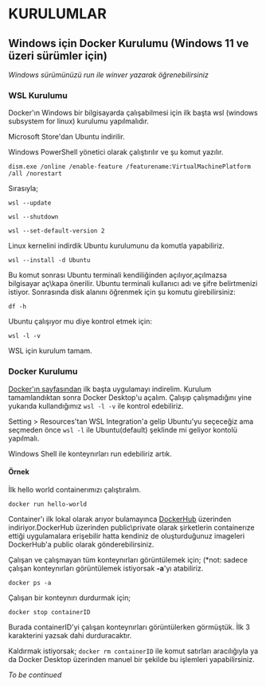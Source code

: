 # KURULUMLAR

## Windows için Docker Kurulumu (Windows 11 ve üzeri sürümler için)

*Windows sürümünüzü run ile winver yazarak öğrenebilirsiniz*


### WSL Kurulumu
Docker'ın Windows bir bilgisayarda çalışabilmesi için ilk başta wsl (windows subsystem for linux) kurulumu yapılmalıdır.

Microsoft Store'dan Ubuntu indirilir.

Windows PowerShell yönetici olarak çalıştırılır ve şu komut yazılır.

```
dism.exe /online /enable-feature /featurename:VirtualMachinePlatform /all /norestart
```

Sırasıyla;
```
wsl --update
```

```
wsl --shutdown
```

```
wsl --set-default-version 2
```

Linux kernelini indirdik Ubuntu kurulumunu da komutla yapabiliriz.
```
wsl --install -d Ubuntu
```
Bu komut sonrası Ubuntu terminali kendiliğinden açılıyor,açılmazsa bilgisayar aç\kapa önerilir. Ubuntu terminali kullanıcı adı ve şifre belirtmenizi istiyor. Sonrasında disk alanını öğrenmek için şu komutu girebilirsiniz:
```
df -h
```
Ubuntu çalışıyor mu diye kontrol etmek için:
```
wsl -l -v
```
WSL için kurulum tamam.

### Docker Kurulumu

[Docker'ın sayfasından](https://www.docker.com/products/docker-desktop) ilk başta uygulamayı indirelim. Kurulum tamamlandıktan sonra Docker Desktop'u açalım. Çalışıp çalışmadığını yine yukarıda kullandığımız ```wsl -l -v``` ile kontrol edebiliriz.

Setting > Resources'tan WSL Integration'a gelip Ubuntu'yu seçeceğiz ama seçmeden önce ```wsl -l``` ile Ubuntu(default) şeklinde mi geliyor kontolü yapılmalı.

Windows Shell ile konteynırları run edebiliriz artık.

#### Örnek

İlk hello world containerımızı çalıştıralım.

```docker run hello-world```

Container'ı ilk lokal olarak arıyor bulamayınca [DockerHub](https://hub.docker.com/search?type=image) üzerinden indiriyor.DockerHub üzerinden public\private olarak şirketlerin containerıze ettiği uygulamalara erişebilir hatta kendiniz de oluşturduğunuz imageleri DockerHub'a public olarak gönderebilirsiniz.

Çalışan ve çalışmayan tüm konteynırları görüntülemek için; (*not: sadece çalışan konteynırları görüntülemek istiyorsak **-a**'yı atabiliriz. 
```
docker ps -a
```
Çalışan bir konteynırı durdurmak için;
```
docker stop containerID
```
Burada containerID'yi çalışan konteynırları görüntülerken görmüştük. İlk 3 karakterini yazsak dahi durduracaktır.

Kaldırmak istiyorsak;
```docker rm containerID``` ile komut satırları aracılığıyla ya da Docker Desktop üzerinden manuel bir şekilde bu işlemleri yapabilirsiniz.




*To be continued*
